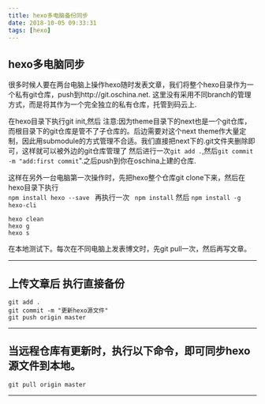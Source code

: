 ```yaml
---
title: hexo多电脑备份同步
date: 2018-10-05 09:33:31
tags: [hexo]
---
```


## hexo多电脑同步
很多时候人要在两台电脑上操作hexo随时发表文章，我们将整个hexo目录作为一个私有git仓库，push到http://git.oschina.net.  这里没有采用不同branch的管理方式，而是将其作为一个完全独立的私有仓库，托管到码云上.
<!--more-->


在hexo目录下执行git init,然后 
注意:因为theme目录下的next也是一个git仓库，而根目录下的git仓库是管不了子仓库的。后边需要对这个next theme作大量定制，因此用submodule的方式管理不合适。我们直接把next下的.git文件夹删除即可，这样就可以被外边的git仓库管理了 
然后进行一次`git add .`,然后`git commit -m "add:first commit`".之后push到你在oschina上建的仓库.

这样在另外一台电脑第一次操作时，先把hexo整个仓库git clone下来，然后在hexo目录下执行  
`npm install hexo --save `
再执行一次  ` npm install`  然后
`npm install -g hexo-cli`


```
hexo clean
hexo g
hexo s
```

在本地测试下。每次在不同电脑上发表博文时，先git pull一次，然后再写文章。

---


##  上传文章后 执行直接备份

```
git add .
git commit -m "更新hexo源文件"
git push origin master
```

---

## 当远程仓库有更新时，执行以下命令，即可同步hexo源文件到本地。

`git pull origin master`

---
